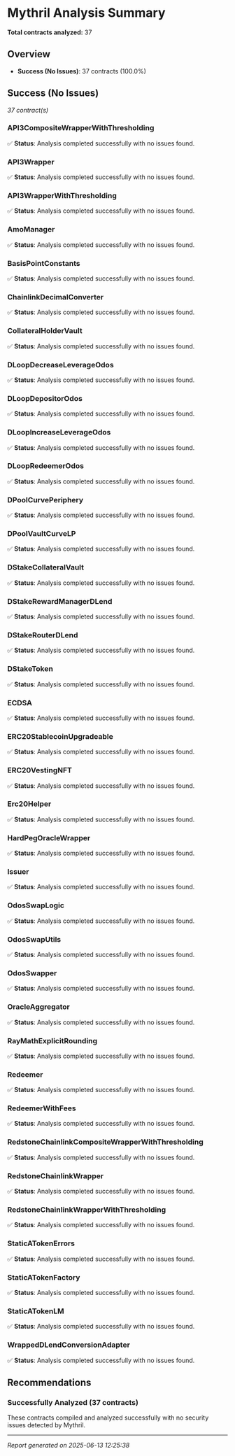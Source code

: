 # Mythril Analysis Summary

**Total contracts analyzed:** 37

## Overview

- **Success (No Issues)**: 37 contracts (100.0%)

## Success (No Issues)

*37 contract(s)*

### API3CompositeWrapperWithThresholding

✅ **Status**: Analysis completed successfully with no issues found.

### API3Wrapper

✅ **Status**: Analysis completed successfully with no issues found.

### API3WrapperWithThresholding

✅ **Status**: Analysis completed successfully with no issues found.

### AmoManager

✅ **Status**: Analysis completed successfully with no issues found.

### BasisPointConstants

✅ **Status**: Analysis completed successfully with no issues found.

### ChainlinkDecimalConverter

✅ **Status**: Analysis completed successfully with no issues found.

### CollateralHolderVault

✅ **Status**: Analysis completed successfully with no issues found.

### DLoopDecreaseLeverageOdos

✅ **Status**: Analysis completed successfully with no issues found.

### DLoopDepositorOdos

✅ **Status**: Analysis completed successfully with no issues found.

### DLoopIncreaseLeverageOdos

✅ **Status**: Analysis completed successfully with no issues found.

### DLoopRedeemerOdos

✅ **Status**: Analysis completed successfully with no issues found.

### DPoolCurvePeriphery

✅ **Status**: Analysis completed successfully with no issues found.

### DPoolVaultCurveLP

✅ **Status**: Analysis completed successfully with no issues found.

### DStakeCollateralVault

✅ **Status**: Analysis completed successfully with no issues found.

### DStakeRewardManagerDLend

✅ **Status**: Analysis completed successfully with no issues found.

### DStakeRouterDLend

✅ **Status**: Analysis completed successfully with no issues found.

### DStakeToken

✅ **Status**: Analysis completed successfully with no issues found.

### ECDSA

✅ **Status**: Analysis completed successfully with no issues found.

### ERC20StablecoinUpgradeable

✅ **Status**: Analysis completed successfully with no issues found.

### ERC20VestingNFT

✅ **Status**: Analysis completed successfully with no issues found.

### Erc20Helper

✅ **Status**: Analysis completed successfully with no issues found.

### HardPegOracleWrapper

✅ **Status**: Analysis completed successfully with no issues found.

### Issuer

✅ **Status**: Analysis completed successfully with no issues found.

### OdosSwapLogic

✅ **Status**: Analysis completed successfully with no issues found.

### OdosSwapUtils

✅ **Status**: Analysis completed successfully with no issues found.

### OdosSwapper

✅ **Status**: Analysis completed successfully with no issues found.

### OracleAggregator

✅ **Status**: Analysis completed successfully with no issues found.

### RayMathExplicitRounding

✅ **Status**: Analysis completed successfully with no issues found.

### Redeemer

✅ **Status**: Analysis completed successfully with no issues found.

### RedeemerWithFees

✅ **Status**: Analysis completed successfully with no issues found.

### RedstoneChainlinkCompositeWrapperWithThresholding

✅ **Status**: Analysis completed successfully with no issues found.

### RedstoneChainlinkWrapper

✅ **Status**: Analysis completed successfully with no issues found.

### RedstoneChainlinkWrapperWithThresholding

✅ **Status**: Analysis completed successfully with no issues found.

### StaticATokenErrors

✅ **Status**: Analysis completed successfully with no issues found.

### StaticATokenFactory

✅ **Status**: Analysis completed successfully with no issues found.

### StaticATokenLM

✅ **Status**: Analysis completed successfully with no issues found.

### WrappedDLendConversionAdapter

✅ **Status**: Analysis completed successfully with no issues found.

## Recommendations

### Successfully Analyzed (37 contracts)

These contracts compiled and analyzed successfully with no security issues detected by Mythril.

---

*Report generated on 2025-06-13 12:25:38*
